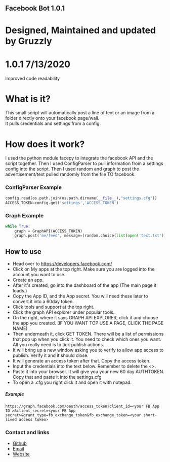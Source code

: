 ## Facebook Bot 1.0.1
# Designed, Maintained and updated by Gruzzly

# 1.0.1 7/13/2020
Improved code readability

# What is it?
This small script will automatically post a line of text or an image from a folder directly onto your facebook page/wall.<br/>
It pulls credentials and settings from a config.

# How does it work?
I used the python module facepy to integrate the facebook API and the script together. Then I used ConfigParser to pull information from a settings config into the script.
Then I used random and graph to post the advertisement/text pulled randomly from the file TO facebook.

### ConfigParser Example
```python
config.read(os.path.join(os.path.dirname(__file__),"settings.cfg"))
ACCESS_TOKEN=config.get('settings','ACCESS_TOKEN')
```

### Graph Example
```python
while True:
	graph = GraphAPI(ACCESS_TOKEN)
	graph.post('me/feed', message=(random.choice(list(open('text.txt')))))
 ```

## How to use
- Head over to https://developers.facebook.com/
- Click on My apps at the top right. Make sure you are logged into the account you want to use.
- Create an app.
- After it's created, go into the dashboard of the app (The main page it loads.)
- Copy the App ID, and the App secret. You will need these later to convert it into a 60day token.
- Click tools and support at the top right.
- Click the graph API explorer under popular tools.
- On the right, where it says GRAPH API EXPLORER, click it and choose the app you created. (IF YOU WANT TOP USE A PAGE, CLICK THE PAGE NAME) 
- Then underneath it, click GET TOKEN. There will be a list of permissions that pop up when you click it. You need to check which ones you want. All you really need is to tick publish actions.
- It will bring up a new window asking you to verify to allow app access to publish. Verify it and it should close.
- It will generate an access token after that. Copy the access token.
- Input the credentials into the text below. Remember to delete the <>.
- Paste it into your browser. It will give you your new 60 day AUTHTOKEN.
Copy that and paste it into the settings.cfg 
- To open a .cfg you right click it and open it with notepad.
##### Example
``` https://graph.facebook.com/oauth/access_token?client_id=<your FB App ID >&client_secret=<your FB App secret>&grant_type=fb_exchange_token&fb_exchange_token=<your short-lived access token> ```






### Contact and links
- [Github](https://github.com/Gruzzly-bear)
- [Email](mailto:MB.Bowen@outlook.com?subject=Hey%20There!)
- [Website](https://gruzzly.co)


